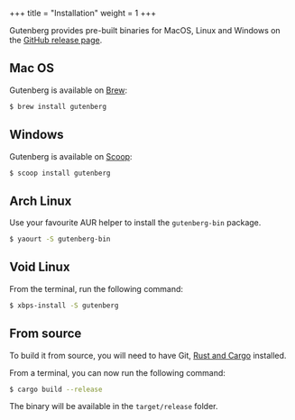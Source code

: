 +++
title = "Installation"
weight = 1
+++

Gutenberg provides pre-built binaries for MacOS, Linux and Windows on the
[GitHub release page](https://github.com/Keats/gutenberg/releases).

## Mac OS

Gutenberg is available on [Brew](https://brew.sh):

```bash
$ brew install gutenberg
```

## Windows

Gutenberg is available on [Scoop](http://scoop.sh):

```bash
$ scoop install gutenberg
```

## Arch Linux

Use your favourite AUR helper to install the `gutenberg-bin` package.

```bash
$ yaourt -S gutenberg-bin
```

## Void Linux

From the terminal, run the following command:

```bash
$ xbps-install -S gutenberg
```

## From source
To build it from source, you will need to have Git, [Rust and Cargo](https://www.rust-lang.org/)
installed.

From a terminal, you can now run the following command:

```bash
$ cargo build --release
```

The binary will be available in the `target/release` folder.
